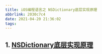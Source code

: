 ```yaml
---
title: iOS编程语言之 NSDictionary底层实现原理
abbrlink: 2030c7c4
date: 2021-04-20 21:36:02
tags:
---
```


## 1. [NSDictionary底层实现原理](https://www.jianshu.com/p/2fd9680b46f6)
